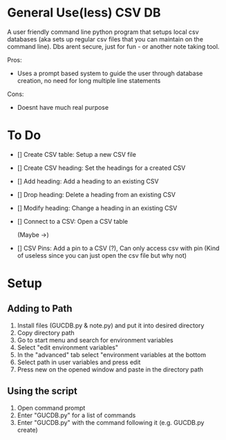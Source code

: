 # General Use(less) CSV DB

A user friendly command line python program that setups local csv databases (aka sets up regular csv files that you can maintain on the command line).
Dbs arent secure, just for fun - or another note taking tool.

Pros:

-   Uses a prompt based system to guide the user through database creation, no need for long multiple line statements

Cons:

-   Doesnt have much real purpose

# To Do

-   [] Create CSV table: Setup a new CSV file
-   [] Create CSV heading: Set the headings for a created CSV
-   [] Add heading: Add a heading to an existing CSV
-   [] Drop heading: Delete a heading from an existing CSV
-   [] Modify heading: Change a heading in an existing CSV
-   [] Connect to a CSV: Open a CSV table

    (Maybe ->)

-   [] CSV Pins: Add a pin to a CSV (?), Can only access csv with pin (Kind of useless since you can just open the csv file but why not)

# Setup

## Adding to Path

1. Install files (GUCDB.py & note.py) and put it into desired directory
2. Copy directory path
3. Go to start menu and search for environment variables
4. Select "edit environment variables"
5. In the "advanced" tab select "environment variables at the bottom
6. Select path in user variables and press edit
7. Press new on the opened window and paste in the directory path

## Using the script

1. Open command prompt
2. Enter "GUCDB.py" for a list of commands
3. Enter "GUCDB.py" with the command following it (e.g. GUCDB.py create)
